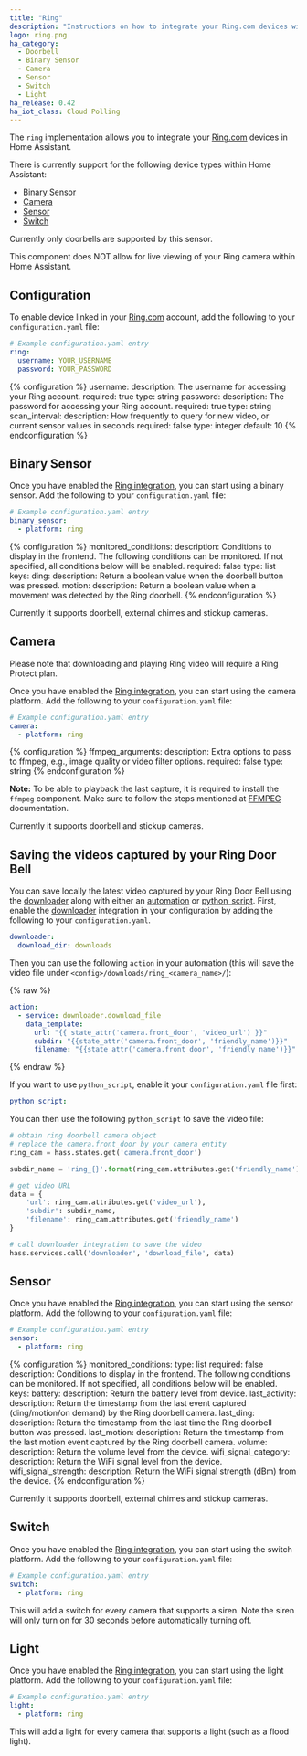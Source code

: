 ```yaml
---
title: "Ring"
description: "Instructions on how to integrate your Ring.com devices within Home Assistant."
logo: ring.png
ha_category:
  - Doorbell
  - Binary Sensor
  - Camera
  - Sensor
  - Switch
  - Light
ha_release: 0.42
ha_iot_class: Cloud Polling
---
```


The `ring` implementation allows you to integrate your [Ring.com](https://ring.com/) devices in Home Assistant.

There is currently support for the following device types within Home Assistant:

- [Binary Sensor](#binary-sensor)
- [Camera](#camera)
- [Sensor](#sensor)
- [Switch](#switch)

Currently only doorbells are supported by this sensor.

<p class='note'>
This component does NOT allow for live viewing of your Ring camera within Home Assistant.
</p>

## Configuration

To enable device linked in your [Ring.com](https://ring.com/) account, add the following to your `configuration.yaml` file:

```yaml
# Example configuration.yaml entry
ring:
  username: YOUR_USERNAME
  password: YOUR_PASSWORD
```

{% configuration %}
username:
  description: The username for accessing your Ring account.
  required: true
  type: string
password:
  description: The password for accessing your Ring account.
  required: true
  type: string
scan_interval:
  description: How frequently to query for new video, or current sensor values in seconds
  required: false
  type: integer
  default: 10
{% endconfiguration %}

## Binary Sensor

Once you have enabled the [Ring integration](/components/ring), you can start using a binary sensor. Add the following to your `configuration.yaml` file:

```yaml
# Example configuration.yaml entry
binary_sensor:
  - platform: ring
```

{% configuration %}
monitored_conditions:
  description: Conditions to display in the frontend. The following conditions can be monitored. If not specified, all conditions below will be enabled.
  required: false
  type: list
  keys:
    ding:
      description: Return a boolean value when the doorbell button was pressed.
    motion:
      description: Return a boolean value when a movement was detected by the Ring doorbell.
{% endconfiguration %}

Currently it supports doorbell, external chimes and stickup cameras.

## Camera

<div class='note'>
Please note that downloading and playing Ring video will require a Ring Protect plan.
</div>

Once you have enabled the [Ring integration](/components/ring), you can start using the camera platform. Add the following to your `configuration.yaml` file:

```yaml
# Example configuration.yaml entry
camera:
  - platform: ring
```

{% configuration %}
ffmpeg_arguments:
  description: Extra options to pass to ffmpeg, e.g., image quality or video filter options.
  required: false
  type: string
{% endconfiguration %}

**Note:** To be able to playback the last capture, it is required to install the `ffmpeg` component. Make sure to follow the steps mentioned at [FFMPEG](/components/ffmpeg/) documentation.

Currently it supports doorbell and stickup cameras.

## Saving the videos captured by your Ring Door Bell

You can save locally the latest video captured by your Ring Door Bell using the [downloader](/components/downloader) along with either an [automation](/components/automation) or [python_script](/components/python_script). First, enable the [downloader](/components/downloader) integration in your configuration by adding the following to your `configuration.yaml`.

```yaml
downloader:
  download_dir: downloads
```

Then you can use the following `action` in your automation (this will save the video file under `<config>/downloads/ring_<camera_name>/`):

{% raw %}
```yaml
action:
  - service: downloader.download_file
    data_template:
      url: "{{ state_attr('camera.front_door', 'video_url') }}"
      subdir: "{{state_attr('camera.front_door', 'friendly_name')}}"
      filename: "{{state_attr('camera.front_door', 'friendly_name')}}"
```
{% endraw %}

If you want to use `python_script`, enable it your `configuration.yaml` file first:

```yaml
python_script:
```

You can then use the following `python_script` to save the video file:

```python
# obtain ring doorbell camera object
# replace the camera.front_door by your camera entity
ring_cam = hass.states.get('camera.front_door')

subdir_name = 'ring_{}'.format(ring_cam.attributes.get('friendly_name'))

# get video URL
data = {
    'url': ring_cam.attributes.get('video_url'),
    'subdir': subdir_name,
    'filename': ring_cam.attributes.get('friendly_name')
}

# call downloader integration to save the video
hass.services.call('downloader', 'download_file', data)
```

## Sensor

Once you have enabled the [Ring integration](/components/ring), you can start using the sensor platform. Add the following to your `configuration.yaml` file:

```yaml
# Example configuration.yaml entry
sensor:
  - platform: ring
```

{% configuration %}
monitored_conditions:
  type: list
  required: false
  description: Conditions to display in the frontend. The following conditions can be monitored. If not specified, all conditions below will be enabled.
  keys:
    battery:
       description: Return the battery level from device.
    last_activity:
       description: Return the timestamp from the last event captured (ding/motion/on demand) by the Ring doorbell camera.
    last_ding:
       description: Return the timestamp from the last time the Ring doorbell button was pressed.
    last_motion:
       description: Return the timestamp from the last motion event captured by the Ring doorbell camera.
    volume:
       description: Return the volume level from the device.
    wifi_signal_category:
       description: Return the WiFi signal level from the device.
    wifi_signal_strength:
       description: Return the WiFi signal strength (dBm) from the device.
{% endconfiguration %}

Currently it supports doorbell, external chimes and stickup cameras.

## Switch

Once you have enabled the [Ring integration](/components/ring), you can start using the switch platform. Add the following to your `configuration.yaml` file:

```yaml
# Example configuration.yaml entry
switch:
  - platform: ring
```

This will add a switch for every camera that supports a siren. Note the siren will only turn on for 30 seconds before automatically turning off.

## Light

Once you have enabled the [Ring integration](/components/ring), you can start using the light platform. Add the following to your `configuration.yaml` file:

```yaml
# Example configuration.yaml entry
light:
  - platform: ring
```

This will add a light for every camera that supports a light (such as a flood light).
